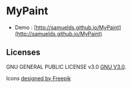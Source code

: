 # MyPaint

- Demo : [http://samuelds.github.io/MyPaint](http://samuelds.github.io/MyPaint)

## Licenses
GNU GENERAL PUBLIC LICENSE v3.0 [GNU V3.0](http://www.gnu.org/licenses/gpl-3.0.en.html).

Icons [designed by Freepik](http://www.freepik.com/)
